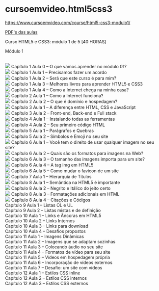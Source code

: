 # cursoemvideo.html5css3

<a href="https://www.cursoemvideo.com/course/html5-css3-modulo1/">https://www.cursoemvideo.com/course/html5-css3-modulo1/</a>

<a href="https://github.com/gustavoguanabara/html-css/tree/master/aulas-pdf">PDF's das aulas</a>

Curso HTML5 e CSS3: módulo 1 de 5 [40 HORAS]

Módulo 1

<br><img src="https://img.icons8.com/fluent/15/000000/ok.png"/> Capítulo 1 Aula 0 – O que vamos aprender no módulo 01?
<br><img src="https://img.icons8.com/fluent/15/000000/ok.png"/> Capítulo 1 Aula 1 – Precisamos fazer um acordo
<br><img src="https://img.icons8.com/fluent/15/000000/ok.png"/> Capítulo 1 Aula 2 – Será que este curso é para mim?
<br><img src="https://img.icons8.com/fluent/15/000000/ok.png"/> Capítulo 1 Aula 3 – Melhores livros para aprender HTML5 e CSS3
<br><img src="https://img.icons8.com/fluent/15/000000/ok.png"/> Capítulo 1 Aula 4 – Como a Internet chega na minha casa?
<br><img src="https://img.icons8.com/fluent/15/000000/ok.png"/> Capítulo 2 Aula 1 – Como a Internet funciona?
<br><img src="https://img.icons8.com/fluent/15/000000/ok.png"/> Capítulo 2 Aula 2 – O que é domínio e hospedagem?
<br><img src="https://img.icons8.com/fluent/15/000000/ok.png"/> Capítulo 3 Aula 1 – A diferença entre HTML, CSS e JavaScript
<br><img src="https://img.icons8.com/fluent/15/000000/ok.png"/> Capítulo 3 Aula 2 – Front-end, Back-end e Full stack
<br><img src="https://img.icons8.com/fluent/15/000000/ok.png"/> Capítulo 4 Aula 1 – Instalando todas as ferramentas
<br><img src="https://img.icons8.com/fluent/15/000000/ok.png"/> Capítulo 4 Aula 2 – Seu primeiro código HTML
<br><img src="https://img.icons8.com/fluent/15/000000/ok.png"/> Capítulo 5 Aula 1 – Parágrafos e Quebras
<br><img src="https://img.icons8.com/fluent/15/000000/ok.png"/> Capítulo 5 Aula 2 – Símbolos e Emoji no seu site
<br><img src="https://img.icons8.com/fluent/15/000000/ok.png"/> Capítulo 6 Aula 1 – Você tem o direito de usar qualquer imagem no seu site?
<br><img src="https://img.icons8.com/fluent/15/000000/ok.png"/> Capítulo 6 Aula 2 – Quais são os formatos para imagens na Web?
<br><img src="https://img.icons8.com/fluent/15/000000/ok.png"/> Capítulo 6 Aula 3 – O tamanho das imagens importa para um site?
<br><img src="https://img.icons8.com/fluent/15/000000/ok.png"/> Capítulo 6 Aula 4 – A tag img em HTML5
<br><img src="https://img.icons8.com/fluent/15/000000/ok.png"/> Capítulo 6 Aula 5 – Como mudar o favicon de um site
<br><img src="https://img.icons8.com/fluent/15/000000/ok.png"/> Capítulo 7 Aula 1 – Hierarquia de Títulos
<br><img src="https://img.icons8.com/fluent/15/000000/ok.png"/> Capítulo 8 Aula 1 – Semântica na HTML5 é importante
<br><img src="https://img.icons8.com/fluent/15/000000/ok.png"/> Capítulo 8 Aula 2 – Negrito e Itálico do jeito certo
<br><img src="https://img.icons8.com/fluent/15/000000/ok.png"/> Capítulo 8 Aula 3 – Formatações adicionais em HTML
<br><img src="https://img.icons8.com/fluent/15/000000/ok.png"/> Capítulo 8 Aula 4 – Citações e Códigos
<br> Capítulo 9 Aula 1 – Listas OL e UL
<br> Capítulo 9 Aula 2 – Listas mistas e de definição
<br> Capítulo 10 Aula 1 – Links e Âncoras em HTML5
<br> Capítulo 10 Aula 2 – Links Internos
<br> Capítulo 10 Aula 3 – Links para download
<br> Capítulo 10 Aula 4 – Desafios propostos
<br> Capítulo 11 Aula 1 – Imagens Dinâmicas
<br> Capítulo 11 Aula 2 – Imagens que se adaptam sozinhas
<br> Capítulo 11 Aula 3 – Colocando áudio no seu site
<br> Capítulo 11 Aula 4 – Formatos de vídeo para seu site
<br> Capítulo 11 Aula 5 – Vídeos em hospedagem própria
<br> Capítulo 11 Aula 6 – Incorporação de vídeos externos
<br> Capítulo 11 Aula 7 – Desafio: um site com vídeos
<br> Capítulo 12 Aula 1 – Estilos CSS inline
<br> Capítulo 12 Aula 2 – Estilos CSS internos
<br> Capítulo 12 Aula 3 – Estilos CSS externos